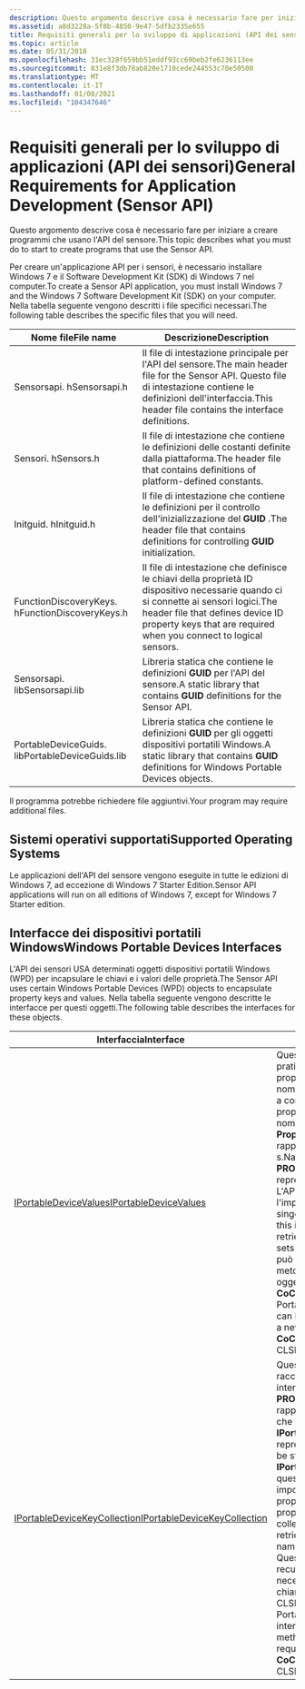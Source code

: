 ```yaml
---
description: Questo argomento descrive cosa è necessario fare per iniziare a creare programmi che usano l'API del sensore.
ms.assetid: a8d3228a-5f8b-4850-9e47-5dfb2335e655
title: Requisiti generali per lo sviluppo di applicazioni (API dei sensori)
ms.topic: article
ms.date: 05/31/2018
ms.openlocfilehash: 31ec328f659bb51eddf93cc69beb2fe6236113ee
ms.sourcegitcommit: 831e8f3db78ab820e1710cede244553c70e50500
ms.translationtype: MT
ms.contentlocale: it-IT
ms.lasthandoff: 01/08/2021
ms.locfileid: "104347646"
---
```

# <a name="general-requirements-for-application-development-sensor-api"></a><span data-ttu-id="5888e-103">Requisiti generali per lo sviluppo di applicazioni (API dei sensori)</span><span class="sxs-lookup"><span data-stu-id="5888e-103">General Requirements for Application Development (Sensor API)</span></span>

<span data-ttu-id="5888e-104">Questo argomento descrive cosa è necessario fare per iniziare a creare programmi che usano l'API del sensore.</span><span class="sxs-lookup"><span data-stu-id="5888e-104">This topic describes what you must do to start to create programs that use the Sensor API.</span></span>

<span data-ttu-id="5888e-105">Per creare un'applicazione API per i sensori, è necessario installare Windows 7 e il Software Development Kit (SDK) di Windows 7 nel computer.</span><span class="sxs-lookup"><span data-stu-id="5888e-105">To create a Sensor API application, you must install Windows 7 and the Windows 7 Software Development Kit (SDK) on your computer.</span></span> <span data-ttu-id="5888e-106">Nella tabella seguente vengono descritti i file specifici necessari.</span><span class="sxs-lookup"><span data-stu-id="5888e-106">The following table describes the specific files that you will need.</span></span>



| <span data-ttu-id="5888e-107">Nome file</span><span class="sxs-lookup"><span data-stu-id="5888e-107">File name</span></span>               | <span data-ttu-id="5888e-108">Descrizione</span><span class="sxs-lookup"><span data-stu-id="5888e-108">Description</span></span>                                                                                                 |
|-------------------------|-------------------------------------------------------------------------------------------------------------|
| <span data-ttu-id="5888e-109">Sensorsapi. h</span><span class="sxs-lookup"><span data-stu-id="5888e-109">Sensorsapi.h</span></span>            | <span data-ttu-id="5888e-110">Il file di intestazione principale per l'API del sensore.</span><span class="sxs-lookup"><span data-stu-id="5888e-110">The main header file for the Sensor API.</span></span> <span data-ttu-id="5888e-111">Questo file di intestazione contiene le definizioni dell'interfaccia.</span><span class="sxs-lookup"><span data-stu-id="5888e-111">This header file contains the interface definitions.</span></span>               |
| <span data-ttu-id="5888e-112">Sensori. h</span><span class="sxs-lookup"><span data-stu-id="5888e-112">Sensors.h</span></span>               | <span data-ttu-id="5888e-113">Il file di intestazione che contiene le definizioni delle costanti definite dalla piattaforma.</span><span class="sxs-lookup"><span data-stu-id="5888e-113">The header file that contains definitions of platform-defined constants.</span></span>                                    |
| <span data-ttu-id="5888e-114">Initguid. h</span><span class="sxs-lookup"><span data-stu-id="5888e-114">Initguid.h</span></span>              | <span data-ttu-id="5888e-115">Il file di intestazione che contiene le definizioni per il controllo dell'inizializzazione del **GUID** .</span><span class="sxs-lookup"><span data-stu-id="5888e-115">The header file that contains definitions for controlling **GUID** initialization.</span></span>                          |
| <span data-ttu-id="5888e-116">FunctionDiscoveryKeys. h</span><span class="sxs-lookup"><span data-stu-id="5888e-116">FunctionDiscoveryKeys.h</span></span> | <span data-ttu-id="5888e-117">Il file di intestazione che definisce le chiavi della proprietà ID dispositivo necessarie quando ci si connette ai sensori logici.</span><span class="sxs-lookup"><span data-stu-id="5888e-117">The header file that defines device ID property keys that are required when you connect to logical sensors.</span></span> |
| <span data-ttu-id="5888e-118">Sensorsapi. lib</span><span class="sxs-lookup"><span data-stu-id="5888e-118">Sensorsapi.lib</span></span>          | <span data-ttu-id="5888e-119">Libreria statica che contiene le definizioni **GUID** per l'API del sensore.</span><span class="sxs-lookup"><span data-stu-id="5888e-119">A static library that contains **GUID** definitions for the Sensor API.</span></span>                                     |
| <span data-ttu-id="5888e-120">PortableDeviceGuids. lib</span><span class="sxs-lookup"><span data-stu-id="5888e-120">PortableDeviceGuids.lib</span></span> | <span data-ttu-id="5888e-121">Libreria statica che contiene le definizioni **GUID** per gli oggetti dispositivi portatili Windows.</span><span class="sxs-lookup"><span data-stu-id="5888e-121">A static library that contains **GUID** definitions for Windows Portable Devices objects.</span></span>                   |



 

<span data-ttu-id="5888e-122">Il programma potrebbe richiedere file aggiuntivi.</span><span class="sxs-lookup"><span data-stu-id="5888e-122">Your program may require additional files.</span></span>

## <a name="supported-operating-systems"></a><span data-ttu-id="5888e-123">Sistemi operativi supportati</span><span class="sxs-lookup"><span data-stu-id="5888e-123">Supported Operating Systems</span></span>

<span data-ttu-id="5888e-124">Le applicazioni dell'API del sensore vengono eseguite in tutte le edizioni di Windows 7, ad eccezione di Windows 7 Starter Edition.</span><span class="sxs-lookup"><span data-stu-id="5888e-124">Sensor API applications will run on all editions of Windows 7, except for Windows 7 Starter edition.</span></span>

## <a name="windows-portable-devices-interfaces"></a><span data-ttu-id="5888e-125">Interfacce dei dispositivi portatili Windows</span><span class="sxs-lookup"><span data-stu-id="5888e-125">Windows Portable Devices Interfaces</span></span>

<span data-ttu-id="5888e-126">L'API dei sensori USA determinati oggetti dispositivi portatili Windows (WPD) per incapsulare le chiavi e i valori delle proprietà.</span><span class="sxs-lookup"><span data-stu-id="5888e-126">The Sensor API uses certain Windows Portable Devices (WPD) objects to encapsulate property keys and values.</span></span> <span data-ttu-id="5888e-127">Nella tabella seguente vengono descritte le interfacce per questi oggetti.</span><span class="sxs-lookup"><span data-stu-id="5888e-127">The following table describes the interfaces for these objects.</span></span>



| <span data-ttu-id="5888e-128">Interfaccia</span><span class="sxs-lookup"><span data-stu-id="5888e-128">Interface</span></span>                                                                       | <span data-ttu-id="5888e-129">Descrizione</span><span class="sxs-lookup"><span data-stu-id="5888e-129">Description</span></span>                                                                                                                                                                                                                                                                                                                                                                                                                                            |
|---------------------------------------------------------------------------------|--------------------------------------------------------------------------------------------------------------------------------------------------------------------------------------------------------------------------------------------------------------------------------------------------------------------------------------------------------------------------------------------------------------------------------------------------------|
| <span data-ttu-id="5888e-130">[IPortableDeviceValues](/previous-versions//ms740012(v=vs.85))</span><span class="sxs-lookup"><span data-stu-id="5888e-130">[IPortableDeviceValues](/previous-versions//ms740012(v=vs.85))</span></span>        | <span data-ttu-id="5888e-131">Questa interfaccia fornisce un modo pratico per creare un contenitore di proprietà di coppie nome/valore.</span><span class="sxs-lookup"><span data-stu-id="5888e-131">This interface provides a convenient way to create a property bag of name/value pairs.</span></span> <span data-ttu-id="5888e-132">I nomi sono rappresentati da **PropertyKey** e i valori sono rappresentati da **PROPVARIANT** s.</span><span class="sxs-lookup"><span data-stu-id="5888e-132">Names are represented by **PROPERTYKEY** s and values are represented by **PROPVARIANT** s.</span></span> <br/> <span data-ttu-id="5888e-133">L'API usa questa interfaccia per l'impostazione e il recupero di valori singoli e set di valori.</span><span class="sxs-lookup"><span data-stu-id="5888e-133">The API uses this interface for setting and retrieving both single values and sets of values.</span></span> <span data-ttu-id="5888e-134">Questa interfaccia può essere recuperata da un metodo o, se è necessario un nuovo oggetto, chiamando **CoCreateInstance** con CLSID \_ PortableDeviceValues.</span><span class="sxs-lookup"><span data-stu-id="5888e-134">This interface can be retrieved from a method or, if a new object is required, by calling **CoCreateInstance** with CLSID\_PortableDeviceValues.</span></span><br/> |
| <span data-ttu-id="5888e-135">[IPortableDeviceKeyCollection](/previous-versions//ms739549(v=vs.85))</span><span class="sxs-lookup"><span data-stu-id="5888e-135">[IPortableDeviceKeyCollection](/previous-versions//ms739549(v=vs.85))</span></span> | <span data-ttu-id="5888e-136">Questa interfaccia contiene una raccolta di **PropertyKey** s.</span><span class="sxs-lookup"><span data-stu-id="5888e-136">This interface contains a collection of **PROPERTYKEY** s.</span></span> <span data-ttu-id="5888e-137">Queste chiavi rappresentano i nomi di proprietà che possono essere archiviati da **IPortableDeviceValues**.</span><span class="sxs-lookup"><span data-stu-id="5888e-137">These keys represent property names that can be stored by **IPortableDeviceValues**.</span></span> <span data-ttu-id="5888e-138">L'API usa questo oggetto raccolta per impostare e recuperare sia i nomi di proprietà singoli che i set di nomi di proprietà.</span><span class="sxs-lookup"><span data-stu-id="5888e-138">The API uses this collection object for setting and retrieving both single property names and sets of property names.</span></span><br/> <span data-ttu-id="5888e-139">Questa interfaccia può essere recuperata da un metodo o, se è necessario un nuovo oggetto, chiamando **CoCreateInstance** con CLSID \_ PortableDeviceKeyCollection.</span><span class="sxs-lookup"><span data-stu-id="5888e-139">This interface can be retrieved from a method or, if a new object is required, by calling **CoCreateInstance** with CLSID\_PortableDeviceKeyCollection.</span></span> <br/>    |



 

 

